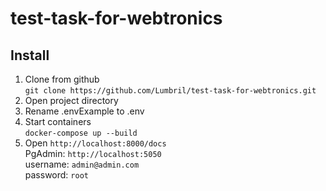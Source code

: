 # test-task-for-webtronics

## Install
1. Clone from github  
````git clone https://github.com/Lumbril/test-task-for-webtronics.git````  
2. Open project directory  
3. Rename .envExample to .env
4. Start containers  
```docker-compose up --build```  
5. Open ```http://localhost:8000/docs```  
PgAdmin: ```http://localhost:5050```  
username: ```admin@admin.com```  
password: ```root```
